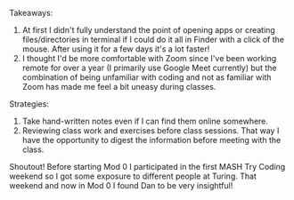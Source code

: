 Takeaways:
1. At first I didn't fully understand the point of opening apps or creating files/directories in terminal if I could do it all in Finder with a click of the mouse. After using it for a few days it's a lot faster!
2. I thought I'd be more comfortable with Zoom since I've been working remote for over a year (I primarily use Google Meet currently) but the combination of being unfamiliar with coding and not as familiar with Zoom has made me feel a bit uneasy during classes.

Strategies:
1. Take hand-written notes even if I can find them online somewhere.
2. Reviewing class work and exercises before class sessions. That way I have the opportunity to digest the information before meeting with the class.


Shoutout!
Before starting Mod 0 I participated in the first MASH Try Coding weekend so I got some exposure to different people at Turing. That weekend and now in Mod 0 I found Dan to be very insightful!
